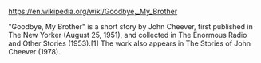 https://en.wikipedia.org/wiki/Goodbye,_My_Brother


"Goodbye, My Brother" is a short story by John Cheever, first published in The New Yorker (August 25, 1951), and collected in The Enormous Radio and Other Stories (1953).[1] The work also appears in The Stories of John Cheever (1978).
